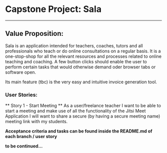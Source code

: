 # Capstone Project: Sala
---

## Value Proposition:

Sala is an application intended for teachers, coaches, tutors and all professionals who teach or do online consultations on a regular basis. It is a one-stop-shop for all the relevant resources and processes related to online teaching and coaching. A few button clicks should enable the user to perform certain tasks that would otherwise demand oder browser tabs or software open.

Its main feature (tbc) is the very easy and intuitive invoice generation tool.  

### User Stories:

** Story 1 - Start Meeting **
As a user/freelance teacher
I want to be able to start a meeting and make use of all the functionality of the Jitsi Meet Application
I will want to share a secure (by having a secure meeting name) meeting link with my students.

**Acceptance criteria and tasks can be found inside the README.md of each branch / user story**

**to be continued...**
